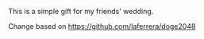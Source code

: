 This is a simple gift for my friends' wedding.

Change based on https://github.com/laferrera/doge2048

